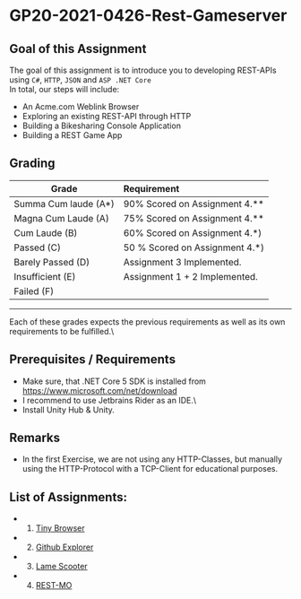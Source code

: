# GP20-2021-0426-Rest-Gameserver

## Goal of this Assignment
The goal of this assignment is to introduce you to developing REST-APIs using `C#`, `HTTP`, `JSON` and `ASP .NET Core`\
In total, our steps will include:
- An Acme.com Weblink Browser
- Exploring an existing REST-API through HTTP
- Building a Bikesharing Console Application
- Building a REST Game App

## Grading
|Grade  |  Requirement |
|-------|:-------------|
|Summa Cum laude (A*)| 90% Scored on Assignment 4.\*\*|
| Magna Cum Laude (A)| 75% Scored on Assignment 4.\*\*|
|Cum Laude (B)| 60% Scored on Assignment 4.\*)|
|Passed (C)| 50 % Scored on Assignment 4.\*)|
|Barely Passed (D)| Assignment 3 Implemented. |
|Insufficient (E)| Assignment 1 + 2 Implemented. |
|Failed (F)| |
-------------------------------
Each of these grades expects the previous requirements as well as its own requirements to be fulfilled.\


## Prerequisites / Requirements
- Make sure, that .NET Core 5 SDK is installed from https://www.microsoft.com/net/download
- I recommend to use Jetbrains Rider as an IDE.\
- Install Unity Hub & Unity.

## Remarks
- In the first Exercise, we are not using any HTTP-Classes, but manually using the HTTP-Protocol with a TCP-Client for educational purposes.

## List of Assignments:
- 1. [Tiny Browser]()
- 2. [Github Explorer](assignments/assignment2.md)
- 3. [Lame Scooter](assignments/assignment3.md)
- 4. [REST-MO](assignments/assignment4.md)